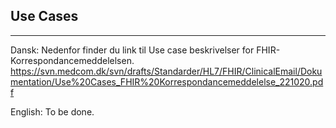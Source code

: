 ## Use Cases 
----------------------------

Dansk: 
Nedenfor finder du link til Use case beskrivelser for FHIR-Korrespondancemeddelelsen. 
https://svn.medcom.dk/svn/drafts/Standarder/HL7/FHIR/ClinicalEmail/Dokumentation/Use%20Cases_FHIR%20Korrespondancemeddelelse_221020.pdf

English: 
To be done.
 
